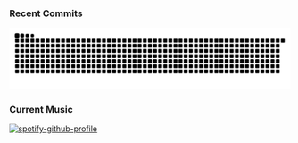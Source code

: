 ### Recent Commits
<picture>
  <source media="(prefers-color-scheme: dark)" srcset="https://raw.githubusercontent.com/ChristianVaughn/ChristianVaughn/output/github-contribution-grid-snake-dark.svg">
  <source media="(prefers-color-scheme: light)" srcset="https://raw.githubusercontent.com/ChristianVaughn/ChristianVaughn/output/github-contribution-grid-snake.svg">
  <img alt="github contribution grid snake animation" src="https://raw.githubusercontent.com/ChristianVaughn/ChristianVaughn/output/github-contribution-grid-snake.svg">
</picture>

### Current Music
[![spotify-github-profile](https://spotify-github-profile.vercel.app/api/view?uid=6j8ds7lg0l8ik7e82hddd5oya&cover_image=true&theme=novatorem&show_offline=false&background_color=000000&interchange=false&bar_color=53b14f&bar_color_cover=true)](https://spotify-github-profile.vercel.app/api/view?uid=6j8ds7lg0l8ik7e82hddd5oya&redirect=true)
